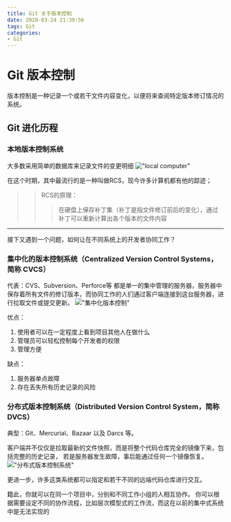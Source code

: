```yaml
---
title: Git 关于版本控制
date: 2020-03-24 21:39:56
tags: Git
categories: 
- Git
---
```


# Git 版本控制
  版本控制是一种记录一个或若干文件内容变化，以便将来查阅特定版本修订情况的系统。
<!-- more -->
## Git 进化历程

### 本地版本控制系统
大多数采用简单的数据库来记录文件的变更明细
!["local computer"](/source/image/local.png "本地版本控制系统")

在这个时期，其中最流行的是一种叫做RCS，现今许多计算机都有他的踪迹；
>>RCS的原理：
>>> 在硬盘上保存补丁集（补丁是指文件修订前后的变化），通过补丁可以重新计算出各个版本的文件内容

---
接下又遇到一个问题，如何让在不同系统上的开发者协同工作？

### 集中化的版本控制系统（Centralized Version Control Systems，简称 CVCS）
代表：CVS、Subversion、Perforce等
都是单一的集中管理的服务器，服务器中保存着所有文件的修订版本，而协同工作的人们通过客户端连接到这台服务器，进行拉取文件或提交更新。
!["集中化版本控制"](/source/image/centralized.png "集中化版本控制")

优点：
1. 使用者可以在一定程度上看到项目其他人在做什么
2. 管理员可以轻松控制每个开发者的权限
3. 管理方便

缺点：
1. 服务器单点故障
2. 存在丢失所有历史记录的风险

### 分布式版本控制系统（Distributed Version Control System，简称 DVCS）
典型：Git、Mercurial、Bazaar 以及 Darcs 等。

客户端并不仅仅是拉取最新的文件快照，而是将整个代码仓库完全的镜像下来，包括完整的历史记录，
若是服务器发生故障，事后能通过任何一个镜像恢复。
!["分布式版本控制系统"](/source/image/distributed.png "分布式版本控制系统")

更进一步，许多这类系统都可以指定和若干不同的远端代码仓库进行交互。

籍此，你就可以在同一个项目中，分别和不同工作小组的人相互协作。 你可以根据需要设定不同的协作流程，比如层次模型式的工作流，而这在以前的集中式系统中是无法实现的